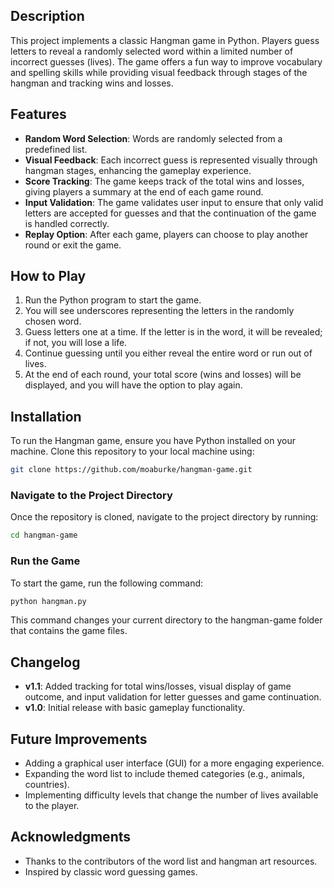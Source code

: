 ## Description
This project implements a classic Hangman game in Python. Players guess letters to reveal a randomly selected word within a limited number of incorrect guesses (lives). The game offers a fun way to improve vocabulary and spelling skills while providing visual feedback through stages of the hangman and tracking wins and losses.

## Features
- **Random Word Selection**: Words are randomly selected from a predefined list.
- **Visual Feedback**: Each incorrect guess is represented visually through hangman stages, enhancing the gameplay experience.
- **Score Tracking**: The game keeps track of the total wins and losses, giving players a summary at the end of each game round.
- **Input Validation**: The game validates user input to ensure that only valid letters are accepted for guesses and that the continuation of the game is handled correctly.
- **Replay Option**: After each game, players can choose to play another round or exit the game.

## How to Play
1. Run the Python program to start the game.
2. You will see underscores representing the letters in the randomly chosen word.
3. Guess letters one at a time. If the letter is in the word, it will be revealed; if not, you will lose a life.
4. Continue guessing until you either reveal the entire word or run out of lives.
5. At the end of each round, your total score (wins and losses) will be displayed, and you will have the option to play again.

## Installation
To run the Hangman game, ensure you have Python installed on your machine. Clone this repository to your local machine using:
```bash
git clone https://github.com/moaburke/hangman-game.git
```

### Navigate to the Project Directory
Once the repository is cloned, navigate to the project directory by running:
```bash
cd hangman-game
```

### Run the Game
To start the game, run the following command:
```bash
python hangman.py
```

This command changes your current directory to the hangman-game folder that contains the game files.

## Changelog
- **v1.1**: Added tracking for total wins/losses, visual display of game outcome, and input validation for letter guesses and game continuation.
- **v1.0**: Initial release with basic gameplay functionality.

## Future Improvements
- Adding a graphical user interface (GUI) for a more engaging experience.
- Expanding the word list to include themed categories (e.g., animals, countries).
- Implementing difficulty levels that change the number of lives available to the player.

## Acknowledgments
- Thanks to the contributors of the word list and hangman art resources.
- Inspired by classic word guessing games.
